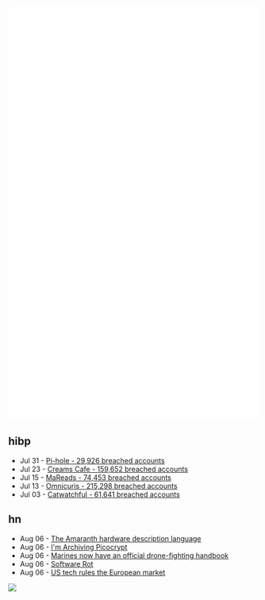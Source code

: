 ![Metrics](https://raw.githubusercontent.com/phixion/phixion/master/metrics.svg)

## hibp

<!--
for https://github.com/phixion/phixion/blob/main/.github/workflows/feeds.yml
-->
<!--START_SECTION:haveibeenpwnd-->
- Jul 31 - [Pi-hole - 29,926 breached accounts](https://haveibeenpwned.com/Breach/ThePi-Hole)
- Jul 23 - [Creams Cafe - 159,652 breached accounts](https://haveibeenpwned.com/Breach/CreamsCafe)
- Jul 15 - [MaReads - 74,453 breached accounts](https://haveibeenpwned.com/Breach/MaReads)
- Jul 13 - [Omnicuris - 215,298 breached accounts](https://haveibeenpwned.com/Breach/Omnicuris)
- Jul 03 - [Catwatchful - 61,641 breached accounts](https://haveibeenpwned.com/Breach/Catwatchful)
<!--END_SECTION:haveibeenpwnd-->

## hn

<!--
for https://github.com/phixion/phixion/blob/main/.github/workflows/feeds.yml
-->
<!--START_SECTION:hn-->
- Aug 06 - [The Amaranth hardware description language](https://amaranth-lang.org/docs/amaranth/latest/intro.html#the-amaranth-language)
- Aug 06 - [I'm Archiving Picocrypt](https://github.com/Picocrypt/Picocrypt/issues/134)
- Aug 06 - [Marines now have an official drone-fighting handbook](https://www.marinecorpstimes.com/news/your-marine-corps/2025/08/04/the-marines-now-have-an-official-drone-fighting-handbook/)
- Aug 06 - [Software Rot](https://permacomputing.net/software_rot/)
- Aug 06 - [US tech rules the European market](https://proton.me/blog/us-tech-rules-europe)
<!--END_SECTION:hn-->

<!--
for https://yhype.me
-->
![](https://hit.yhype.me/github/profile?user_id=13013670)
